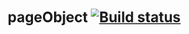 # pageObject [![Build status](https://ci.appveyor.com/api/projects/status/qda7f8ror5c95w1e?svg=true)](https://ci.appveyor.com/project/Ollitestit/pageobject)

